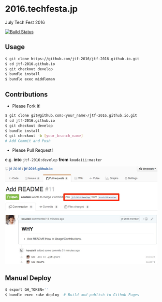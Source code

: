 # 2016.techfesta.jp
July Tech Fest 2016

[![Build Status](https://travis-ci.org/jtf-2016/jtf-2016.github.io.svg?branch=master)](https://travis-ci.org/jtf-2016/jtf-2016.github.io)

## Usage

```bash
$ git clone https://github.com/jtf-2016/jtf-2016.github.io.git
$ cd jtf-2016.github.io
$ git checkout develop
$ bundle install
$ bundle exec middleman
```

## Contributions

* Please Fork it!

```bash
$ git clone git@github.com:<your_name>/jtf-2016.github.io.git
$ cd jtf-2016.github.io
$ git checkout develop
$ bundle install
$ git checkout -b [your_branch_name]
# Add Commit and Push
```

* Please Pull Request!

e.g. **into** `jtf-2016:develop` **from** `koudaiii:master`

![](doc/images/PullRequest.jpg)

## Manual Deploy

```bash
$ export GH_TOKEN=''
$ bundle exec rake deploy  # Build and publish to Github Pages
```
